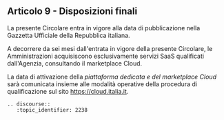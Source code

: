 ## Articolo 9 - Disposizioni finali

La presente Circolare entra in vigore alla data di pubblicazione nella Gazzetta
Ufficiale della Repubblica italiana.

A decorrere da sei mesi dall'entrata in vigore della presente Circolare, 
le Amministrazioni acquisiscono esclusivamente servizi SaaS qualificati dall'Agenzia, 
consultando il marketplace Cloud.

La data di attivazione della *piattaforma dedicata e del marketplace Cloud* sarà
comunicata insieme alle modalità operative della procedura di qualificazione
sul sito https://cloud.italia.it.


```eval_rst
.. discourse::
   :topic_identifier: 2238
```
